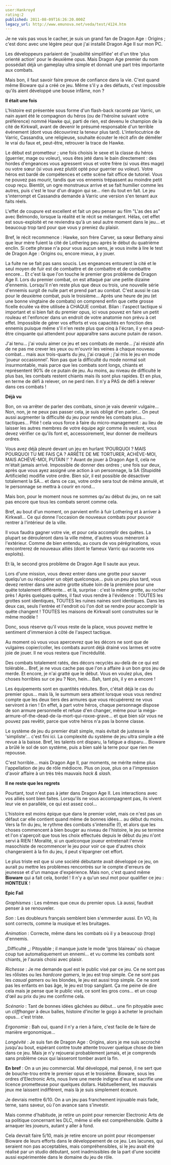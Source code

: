 ```yaml
---
user:Hankroyd
rating:2
published: 2011-08-09T16:26:20.000Z
legacy_url: http://www.emunova.net/veda/test/4124.htm
---
```

Je ne vais pas vous le cacher, je suis un grand fan de Dragon Age : Origins ; c'est donc avec une légère peur que j'ai installé Dragon Age II sur mon PC.  

  

Les développeurs parlaient de 'jouabilité simplifiée' et d'un titre 'plus orienté action' pour le deuxième opus. Mais Dragon Age premier du nom possédait déjà un gameplay ultra simple et donnait une part très importante aux combats.  

  

Mais bon, il faut savoir faire preuve de confiance dans la vie. C'est quand même Bioware qui a créé ce jeu. Même s'il y a des défauts, c'est impossible qu'ils aient développé une bouse infâme, non ?  

  

  

**Il était une fois**  

  

L'histoire est présentée sous forme d'un flash-back raconté par Varric, un nain ayant été le compagnon du héros (ou de l'héroïne suivant votre préférence) nommé Hawke qui, parti de rien, est devenu le champion de la cité de Kirkwall, avant de devenir le présumé responsable d'un terrible événement (dont vous découvrirez la teneur plus tard). L'interlocutrice de Varric, Cassandra, une religieuse, souhaite écouter le récit afin de démêler le vrai du faux et, peut-être, retrouver la trace de Hawke.  

Le début est prometteur ; une fois choisis le sexe et la classe du héros (guerrier, mage ou voleur), vous êtes jeté dans le bain directement : des hordes d'engeances vous agressent vous et votre frère (si vous êtes mage) ou votre sœur (si vous avez plutôt opté pour guerrier ou voleur). Votre héros est bardé de compétences et cette scène fait office de tutoriel. Vous ne pouvez pas mourir, tandis que vos ennemis trépassent au moindre petit coup reçu. Bientôt, un ogre monstrueux arrive et se fait humilier comme les autres, puis c'est le tour d'un dragon qui se... rien du tout en fait. Le jeu s'interrompt et Cassandra demande à Varric une version s'en tenant aux faits réels.  

L'effet de coupure est excellent et fait un peu penser au film "L'as des as" avec Belmondo, lorsque la réalité et le récit se mélangent. Hélas, cet effet est sous-exploité et ne reviendra qu'à un seul autre moment dans le jeu... et beaucoup trop tard pour que vous y preniez du plaisir.  

  

Bref, le récit recommence : Hawke, son frère Carver, sa sœur Bethany ainsi que leur mère fuient la cité de Lothering peu après le début du quatrième enclin. Si cette phrase n'a pour vous aucun sens, je vous invite à lire le test de Dragon Age : Origins ou, encore mieux, à y jouer.  

La fuite ne se fait pas sans soucis. Les engeances entourent la cité et le seul moyen de fuir est de combattre et de combattre et de combattre encore... Et c'est là que l'on touche le premier gros problème de Dragon Age II. Lors du premier combat, on est attaqué par une petite dizaine d'ennemis. Lorsqu'il n'en reste plus que deux ou trois, une nouvelle série d'ennemis surgit de nulle part et prend part au combat. C'est aussi le cas pour le deuxième combat, puis le troisième... Après une heure de jeu (et une bonne vingtaine de combats) on comprend enfin que cette grosse ficelle éculée va être utilisée à CHAQUE combat. Bilan : l'aspect tactique si important et si bien fait du premier opus, ici vous pouvez en faire un petit rouleau et l'enfoncer dans un endroit de votre anatomie non prévu à cet effet. Impossible de gérer vos efforts et vos capacités en fonction des ennemis puisque même s'il n'en reste plus que cinq à l'écran, il y en a peut-être cinquante qui attendent pour apparaître sans aucune putain de raison.  

J'ai tenu... j'ai voulu aimer ce jeu et ses combats de merde... j'ai résisté afin de ne pas me crever les yeux ou m'ouvrir les veines à chaque nouveau combat... mais aux trois-quarts du jeu, j'ai craqué ; j'ai mis le jeu en mode 'joueur occasionnel'. Non pas que la difficulté du mode normal soit insurmontable, mais parce que les combats sont longs, chiants et représentent 90% de ce putain de jeu. Au moins, au niveau de difficulté le plus bas, les combats restent chiants mais ils sont plus rapides. Et en plus, en terme de défi à relever, on ne perd rien. Il n'y a PAS de défi à relever dans ces combats !  

  

  

**Déjà vu**  

  

Bon, on va arrêter de parler des combats, sinon je vais devenir vulgaire... Non, non, je ne peux pas passer cela, je suis obligé d'en parler... On peut aussi augmenter la difficulté du jeu pour rendre les combats plus... tactiques... Pitié ! cela vous force à faire du micro-management : au lieu de laisser les autres membres de votre équipe agir comme ils veulent, vous devez vérifier ce qu'ils font et, accessoirement, leur donner de meilleurs ordres.  

Vous avez déjà pleuré devant un jeu en hurlant 'POURQUOI ? MAIS POURQUOI TU ME FAIS ÇA ? ARRÊTE DE ME TORTURER, ACHÈVE-MOI, MAIS ACHÈVE-MOI, PUTAIN !' ? Avant de jouer à Dragon Age II, cela ne m'était jamais arrivé. Impossible de donner des ordres ; une fois sur deux, après que vous ayez assigné une action à un personnage, la SA (Stupidité Artificielle) modifie votre ordre. Bien sûr, il est possible de désactiver totalement la SA... et dans ce cas, votre ordre sera tout de même annulé, et le personnage se mettra à courir en rond...  

  

Mais bon, pour le moment nous ne sommes qu'au début du jeu, on ne sait pas encore que tous les combats seront comme cela.  

  

Bref, au bout d'un moment, on parvient enfin à fuir Lothering et à arriver à Kirkwall... Ce qui donne l'occasion de nouveaux combats pour pouvoir rentrer à l'intérieur de la ville.  

  

Il vous faudra gagner votre vie, et pour cela accomplir des quêtes. La plupart se dérouleront dans la ville même, d'autres vous mèneront à l'extérieur. Comme de bien entendu, au cours de vos pérégrinations, vous rencontrerez de nouveaux alliés (dont le fameux Varric qui raconte vos exploits).  

Et là, le second gros problème de Dragon Age II saute aux yeux.  

Lors d'une mission, vous devez entrer dans une grotte pour sauver quelqu'un ou récupérer un objet quelconque... puis un peu plus tard, vous devez rentrer dans une autre grotte située loin de la première pour une quête totalement différente... et là, surprise : c'est la même grotte, au rocher près ! Après quelques quêtes, il faut vous rendre à l'évidence : TOUTES les grottes sont identiques, TOUTES les ruines naines sont identiques. Dans les deux cas, seuls l'entrée et l'endroit où l'on doit se rendre pour accomplir la quête changent ! TOUTES les maisons de Kirkwall sont construites sur le même modèle !  

Donc, sous réserve qu'il vous reste de la place, vous pouvez mettre le sentiment d'immersion à côté de l'aspect tactique.  

Au moment où vous vous apercevrez que les décors ne sont que de vulgaires copier/coller, les combats auront déjà drainé vos larmes et votre joie de jouer. Il ne vous restera que l'incrédulité.  

  

Des combats totalement ratés, des décors recyclés au-delà de ce qui est tolérable... Bref, je ne vous cache pas que l'on a affaire à un bon gros jeu de merde. Et encore, je n'ai gratté que le début. Vous en voulez plus, des choses horribles sur ce jeu ? Non, hein... Bah, tant pis, il y en a encore !  

  

Les équipements sont en quantités réduites. Bon, c'était déjà le cas du premier opus... mais là, le summum sera atteint lorsque vous vous rendrez compte que les deux tiers des armures que vous récupérerez ne vous serviront à rien ! En effet, à part votre héros, chaque personnage dispose de son armure personnelle et refuse d'en changer, même pour la méga-armure-of-the-dead-de-la-mort-qui-roxxe-grave... et que bien sûr vous ne pouvez pas revêtir, parce que votre héros n'a pas la bonne classe.  

  

Le système de jeu du premier était simple, mais évitait de justesse le 'simpliste'... c'est fini ici. La complexité du système de jeu ultra simple a été revue à la baisse. Bref, les talents ont disparu, la fatigue a disparu... Bioware a brûlé le sol de son système, puis a bien salé la terre pour que rien ne repousse.  

  

C'est horrible... mais Dragon Age II, par moments, ne mérite même plus l'appellation de jeu de rôle médiocre. Plus on joue, plus on a l'impression d'avoir affaire à un très très mauvais _hack & slash_.  

  

  

**Il ne reste que les regrets**  

  

Pourtant, tout n'est pas à jeter dans Dragon Age II. Les interactions avec vos alliés sont bien faites. Lorsqu'ils ne vous accompagnent pas, ils vivent leur vie en parallèle, ce qui est assez cool...  

  

L'histoire est moins épique que dans le premier volet, mais ce n'est pas un défaut car elle contient quand même de bonnes idées... au début du moins. Vers la fin du jeu, le rythme des combats s'intensifie (!), et alors que les choses commencent à bien bouger au niveau de l'histoire, le jeu se termine et l'on s'aperçoit que tous les choix effectués depuis le début du jeu n'ont servi à RIEN ! Moralité, si un quelconque joueur entretenait l'envie masochiste de recommencer le jeu pour voir ce que d'autres choix changeraient à la fin du jeu, il peut s'épargner cet effort.  

  

Le plus triste est que si une société débutante avait développé ce jeu, on aurait pu mettre les problèmes rencontrés sur le compte d'erreurs de jeunesse et d'un manque d'expérience. Mais non, c'est quand même **Bioware** qui a fait cela, bordel ! Il n'y a qu'un seul mot pour qualifier ce jeu : **HONTEUX** !  

  

  

**Epic Fail**  

  

_Graphismes_ : Les mêmes que ceux du premier opus. Là aussi, faudrait penser à se renouveler.  

  

_Son_ : Les doubleurs français semblent bien s'emmerder aussi. En VO, ils sont corrects, comme la musique et les bruitages.  

  

_Animation_ : Correcte, même dans les combats où il y a beaucoup (trop) d'ennemis.  

  

_Difficulté _: Pitoyable ; il manque juste le mode 'gros blaireau' où chaque coup tue automatiquement un ennemi... et vu comme les combats sont chiants, je l'aurais choisi avec plaisir.  

  

_Richesse_ : Je me demande quel est le public visé par ce jeu. Ce ne sont pas les rôlistes ou les _hardcore gamers_, le jeu est trop simple. Ce ne sont pas les _casual gamers_ ou les blondes, le jeu est aussi trop simple. Ce ne sont pas les enfants en bas âge, le jeu est trop sanglant. Ça me peine de dire cela mais je pense que le public visé, ce sont les gros cons... et un coup d'œil au prix du jeu me confirme cela.  

  

_Scénario_ : Tant de bonnes idées gâchées au début... une fin pitoyable avec un _cliffhanger_ à deux balles, histoire d'inciter le gogo à acheter le prochain opus... c'est triste.  

  

_Ergonomie_ : Bah oui, quand il n'y a rien à faire, c'est facile de le faire de manière ergonomique...  

  

_Longévité_ : Je suis fan de Dragon Age : Origins, alors je me suis accroché jusqu'au bout, espérant contre toute attente trouver quelque chose de bien dans ce jeu. Mais je n'y rejouerai probablement jamais, et je comprends sans problème ceux qui laisseront tomber avant la fin.  

  

  

**En bref** : On a un jeu commercial. Mal développé, mal pensé, il ne sert que de bouche-trou entre le premier opus et le troisième. Bioware, sous les ordres d'Electronic Arts, nous livre une merde indigne d'eux et sacrifie une licence prometteuse pour quelques dollars. Habituellement, les mauvais jeux me laissent indifférent, mais là je suis simplement écœuré.  

Je devrais mettre 6/10\. On a un jeu pas franchement injouable mais fade, terne, sans saveur, où l'on avance sans s'investir.  

Mais comme d'habitude, je retire un point pour remercier Electronic Arts de sa politique concernant les DLC, même si elle est compréhensible. Quitte à arnaquer les joueurs, autant y aller à fond.  

Cela devrait faire 5/10, mais je retire encore un point pour récompenser Bioware de leurs efforts dans le développement de ce jeu. Les lacunes, qui seraient non pas acceptables, mais compréhensibles, si le jeu avait été réalisé par un studio débutant, sont inadmissibles de la part d'une société aussi expérimentée dans le domaine du jeu de rôle.